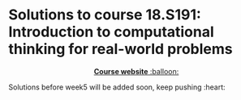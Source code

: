 # Solutions to course 18.S191: Introduction to computational thinking for real-world problems
<p align="center"><a href="https://computationalthinking.mit.edu/Fall20"> <b>Course website</b> :balloon:</a></p>
Solutions before week5 will be added soon, keep pushing :heart:
